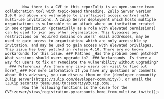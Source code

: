 
            Now there is a CVE in this repo:Zulip is an open-source team collaboration tool with topic-based threading. Zulip Server version 2.0.0 and above are vulnerable to insufficient access control with multi-use invitations. A Zulip Server deployment which hosts multiple organizations is vulnerable to an attack where an invitation created in one organization (potentially as a role with elevated permissions) can be used to join any other organization. This bypasses any restrictions on required domains on users' email addresses, may be used to gain access to organizations which are only accessible by invitation, and may be used to gain access with elevated privileges. This issue has been patched in release 4.10. There are no known workarounds for this issue. ### Patches _Has the problem been patched? What versions should users upgrade to?_ ### Workarounds _Is there a way for users to fix or remediate the vulnerability without upgrading?_ ### References _Are there any links users can visit to find out more?_ ### For more information If you have any questions or comments about this advisory, you can discuss them on the [developer community Zulip server](https://zulip.com/developer-community/), or email the [Zulip security team](mailto:security@zulip.com)..
            Now the following functions is the cause for the CVE:zerver/views/registration.py:accounts_home_from_multiuse_invite();zerver/views/registration.py:accounts_home_from_multiuse_invite();zerver/tests/test_auth_backends.py:test_social_auth_registration_using_multiuse_invite_realm_validation();zerver/tests/test_signup.py:test_multiuse_link_different_realms();
            